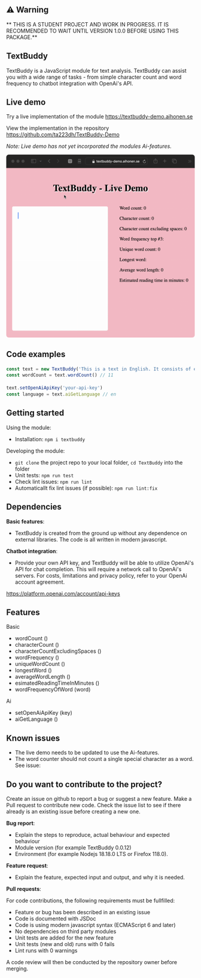 ## ⚠️ Warning
** THIS IS A STUDENT PROJECT AND WORK IN PROGRESS. IT IS RECOMMENDED TO WAIT UNTIL VERSION 1.0.0 BEFORE USING THIS PACKAGE.**

## TextBuddy
TextBuddy is a JavaScript module for text analysis. TextBuddy can assist you with a wide range of tasks - from simple character count and word frequency to chatbot integration with OpenAi's API.

## Live demo

Try a live implementation of the module https://textbuddy-demo.aihonen.se

View the implementation in the repository https://github.com/ta223dh/TextBuddy-Demo

_Note: Live demo has not yet incorporated the modules Ai-features._

![](readme_live_demo.gif "Live demo")

## Code examples

```javascript
const text = new TextBuddy('This is a text in English. It consists of eleven words.')
const wordCount = text.wordCount() // 11

text.setOpenAiApiKey('your-api-key')
const language = text.aiGetLanguage // en 
```

## Getting started 
Using the module:
- Installation: `npm i textbuddy`

Developing the module:
- `git clone` the project repo to your local folder, `cd TextBuddy` into the folder
- Unit tests: `npm run test`
- Check lint issues: `npm run lint`
- Automaticallt fix lint issues (if possible): `npm run lint:fix`

## Dependencies
**Basic features**:
- TextBuddy is created from the ground up without any dependence on external libraries. The code is all written in modern javascript.

**Chatbot integration**:
- Provide your own API key, and TextBuddy will be able to utilize OpenAi's API for chat completion. This will require a network call to OpenAi's servers. For costs, limitations and privacy policy, refer to your OpenAi account agreement.

https://platform.openai.com/account/api-keys

## Features
Basic
- wordCount () 
- characterCount ()
- characterCountExcludingSpaces ()
- wordFrequency ()
- uniqueWordCount ()
- longestWord ()
- averageWordLength ()
- esimatedReadingTimeInMinutes ()
- wordFrequencyOfWord (word)

Ai
- setOpenAiApiKey (key)
- aiGetLanguage ()

## Known issues
- The live demo needs to be updated to use the Ai-features.
- The word counter should not count a single special character as a word. See issue: 

## Do you want to contribute to the project?
Create an issue on github to report a bug or suggest a new feature. Make a Pull request to contribute new code. Check the issue list to see if there already is an existing issue before creating a new one.

**Bug report**:
- Explain the steps to reproduce, actual behaviour and expected behaviour
- Module version (for example TextBuddy 0.0.12)
- Environment (for example Nodejs 18.18.0 LTS or Firefox 118.0).

**Feature request**:
- Explain the feature, expected input and output, and why it is needed.

**Pull requests**:  

For code contributions, the following requirements must be fullfilled:  

- Feature or bug has been described in an existing issue
- Code is documented with JSDoc
- Code is using modern javascript syntax (ECMAScript 6 and later)
- No dependencies on third party modules
- Unit tests are added for the new feature
- Unit tests (new and old) runs with 0 fails
- Lint runs with 0 warnings

A code review will then be conducted by the repository owner before merging.